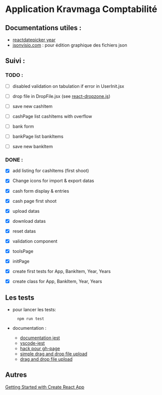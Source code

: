 # Application Kravmaga Comptabilité

## Documentations utiles :

* [reactdatepicker year](https://reactdatepicker.com/#example-year-picker)
* [jsonvisio.com](https://jsonvisio.com/editor) : pour édition graphique des fichiers json

## Suivi :

### TODO :
- [ ] disabled validation on tabulation if error in UserInit.jsx
- [ ] drop file in DropFile.jsx (see [react-dropzone.js]( https://react-dropzone.js.org/#section-previews))

- [ ] save new cashItem
- [ ] cashPage list cashItems with overflow

- [ ] bank form 
- [ ] bankPage list bankItems
- [ ] save new bankItem


### DONE :
<!-- 2022-09-17 -->
- [x] add listing for cashItems (first shoot)

- [x] Change icons for import & export datas<!-- 2022-09-14 -->

- [x] cash form display & entries <!-- 2022-09-13 -->
- [x] cash page first shoot 

- [x] upload datas <!-- 2022-09-10 -->

- [x] download datas <!-- 2022-09-08 : -->
- [x] reset datas
- [x] validation component
- [x] toolsPage
- [x] initPage
- [x] create first tests for App, BankItem, Year, Years <!-- 2022-07-21 :  -->
- [x] create class for App, BankItem, Year, Years
    
        


## Les tests

* pour lancer les tests: 

        npm run test

* documentation :

    * [documentation jest](https://jestjs.io/fr/)
    * [vscode-jest](https://github.com/jest-community/vscode-jest#getting-started)
    * [hack pour gh-page](https://github.com/rafgraph/spa-github-pages)
    * [simple drag and drop file upload](https://codepen.io/dcode-software/pen/xxwpLQo?editors=0010)
    * [drag and drop file upload](https://codepen.io/joezimjs/pen/yPWQbd?editors=0010)

## Autres

[Getting Started with Create React App](/react-app-readme.md)





